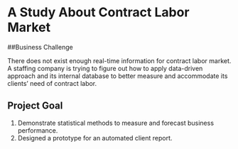 # A Study About Contract Labor Market

##Business Challenge

There does not exist enough real-time information for contract labor market. A staffing company is trying to figure out how to apply data-driven approach and its internal database to better measure and accommodate its clients’ need of contract labor.

## Project Goal
1. Demonstrate statistical methods to measure and forecast business performance.
2. Designed a prototype for an automated client report.

